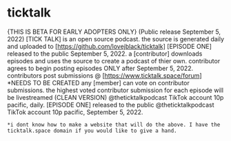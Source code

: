 # ticktalk
  {THIS IS BETA FOR EARLY ADOPTERS ONLY} (Public release September 5, 2022)
[TICK TALK] is an open source podcast.
  the source is generated daily and uploaded to [https://github.com/lovejblack/ticktalk]
  [EPISODE ONE] released to the public September 5, 2022.
  a [contributor] downloads episodes and uses the source to create a podcast of thier own.
    contributor agrees to begin posting episodes ONLY after September 5, 2022.
    contributors post submissions @ [https://www.ticktalk.space/forum] 
      *NEEDS TO BE CREATED
  any [member] can vote on contributor submissions.
    the highest voted contributor submission for each episode will be livestreamed (CLEAN VERSION) 
      @theticktalkpodcast TikTok account 10p pacific, daily.
    [EPISODE ONE] released to the public @theticktalkpodcast TikTok account 10p pacific, September 5, 2022.
    
    *i dont know how to make a website that will do the above. I have the ticktalk.space domain if you would like to give a hand.
